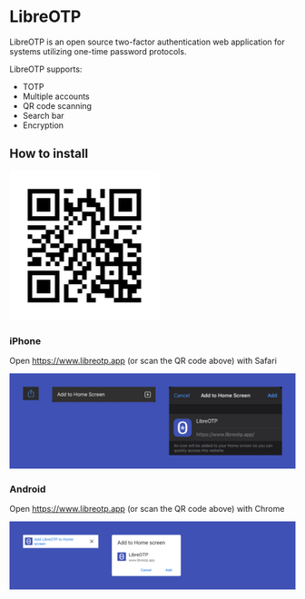 # LibreOTP

LibreOTP is an open source two-factor authentication web application for systems utilizing one-time password protocols.

LibreOTP supports:

* TOTP
* Multiple accounts
* QR code scanning
* Search bar
* Encryption

## How to install

![Add](docs/images/qrcode.jpg)

### iPhone

Open https://www.libreotp.app (or scan the QR code above) with Safari

![Add](docs/images/installation-iphone.jpg)


### Android

Open https://www.libreotp.app (or scan the QR code above) with Chrome

![Add](docs/images/installation-android.jpg)